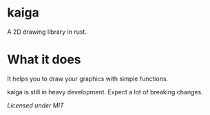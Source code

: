 # kaiga

A 2D drawing library in rust.

# What it does

It helps you to draw your graphics with simple functions.

kaiga is still in heavy development.
Expect a lot of breaking changes.

*Licensed under MIT*
